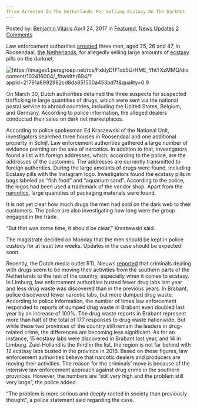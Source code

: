 ```yaml
---
Three Arrested In The Netherlands For Selling Ecstasy On The DarkNet
---
```

<article class="post-listing post-19367 post type-post status-publish format-standard has-post-thumbnail hentry category-deepdot-news category-news-updates tag-arrested tag-darknet tag-ecstasy tag-netherlands tag-selling">
    <div class="post-inner">
        <span>Posted by: <a href="https://www.deepdotweb.com/author/benjaminvi/" title="">Benjamin Vitáris </a></span>
    <span>April 24, 2017</span>
    <span>in <a href="https://www.deepdotweb.com/category/deepdot-news/" rel="category tag">Featured</a>, <a href="https://www.deepdotweb.com/category/news-updates/" rel="category tag">News Updates</a></span>
    <span><a href="https://www.deepdotweb.com/2017/04/24/three-arrested-netherlands-selling-ecstasy-darknet/#comments">2 Comments</a></span>
    </p>
    <div class="clear"></div>
    <div class="entry">
    <p>Law enforcement authorities <a href="http://www.bndestem.nl/roosendaal/roosendalers-verhandelen-grote-hoeveelheden-drugs-met-instagramlogo-via-postpakketten~abc70646/">arrested</a> three men, aged 25, 26 and 47, in Roosendaal, <a href="https://www.deepdotweb.com/2017/04/05/purity-prices-drugs-purchased-online-versus-offline-netherlands/">the Netherlands</a>, for allegedly selling large amounts of <a href="https://www.deepdotweb.com/tag/ecstasy/">ecstasy</a> pills on the darknet.</p>
    <p><img class="wp-image-19374 aligncenter" src="https://www.deepdotweb.com/wp-content/uploads/2017/04/https-images1-persgroep-net-rcs-fxklydff1xb5urhm.jpeg" alt="https://images1.persgroep.net/rcs/FxklyDfF1xb5UrHME_YhtTXzMMQ/diocontent/102416004/_fitwidth/694/?appId=21791a8992982cd8da851550a453bd7f&amp;quality=0.9" srcset="https://www.deepdotweb.com/wp-content/uploads/2017/04/https-images1-persgroep-net-rcs-fxklydff1xb5urhm.jpeg 694w, https://www.deepdotweb.com/wp-content/uploads/2017/04/https-images1-persgroep-net-rcs-fxklydff1xb5urhm-300x169.jpeg 300w" sizes="(max-width: 694px) 100vw, 694px"/></p>
    <p>On March 30, Dutch authorities detained the three suspects for suspected trafficking in large quantities of drugs, which were sent via the national postal service to abroad countries, including the United States, Belgium, and Germany. According to police information, the alleged dealers conducted their sales on dark net marketplaces.</p>
    <p>According to police spokesman Ed Kraszewski of the National Unit, investigators searched three houses in Roosendaal and one additional property in Schijf. Law enforcement authorities gathered a large number of evidence pointing on the sale of narcotics. In addition to that, investigators found a list with foreign addresses, which, according to the police, are the addresses of the customers. The addresses are currently transmitted to foreign authorities. During the large amounts of drugs were found, including Ecstasy pills with the Instagram logo. Investigators found the ecstasy pills in bags labeled as “fish food” and “aquarium sand”. According to the police, the logos had been used a trademark of the vendor shop. Apart from the <a href="https://www.deepdotweb.com/tag/narcotics/">narcotics</a>, large quantities of packaging materials were found.</p>
    <p>It is not yet clear how much drugs the men had sold on the dark web to their customers. The police are also investigating how long were the group engaged in the trade.</p>
    <p>&#8220;But that was some time, it should be clear,&#8221; Kraszewski said.</p>
    <p>The magistrate decided on Monday that the men should be kept in police custody for at least two weeks. Updates in the case should be expected soon.</p>
    <p><a id="post-19367-_gjdgxs"></a> Recently, the Dutch media outlet RTL Nieuws <a href="http://nltimes.nl/2017/03/28/police-drug-crime-moving-limburg-brabant-rest-netherlands">reported</a> that criminals dealing with drugs seem to be moving their activities from the southern parts of the Netherlands to the rest of the country, especially when it comes to ecstasy. In Limburg, law enforcement authorities busted fewer drug labs last year and less drug waste was discovered than in the previous years. In Brabant, police discovered fewer narcotic labs, but more dumped drug waste. According to police information, the number of times law enforcement responded to reports of dumped drug waste in Brabant even doubled last year by an increase of 100%. The drug waste reports in Brabant represent more than half of the total of 177 responses to drug waste nationwide. But while these two provinces of the country still remain the leaders in drug-related crime, the differences are becoming less significant. As for an instance, 15 ecstasy labs were discovered in Brabant last year, and 14 in Limburg. Zuid-Holland is the third in the list, the region is not far behind with 12 ecstasy labs busted in the province in 2016. Based on these figures, law enforcement authorities believe that narcotic dealers and producers are moving their activities. The reason for the criminals’ move is because of the intensive law enforcement approach against drug crime in the southern provinces. However, the numbers are “still very high and the problem still very large”, the police added.</p>
    <p>&#8220;The problem is more serious and deeply rooted in society than previously thought&#8221;, a police statement said regarding the case.</p>
    </div>
    <span style="display:none"><a href="https://www.deepdotweb.com/tag/arrested/" rel="tag">arrested</a> <a href="https://www.deepdotweb.com/tag/darknet/" rel="tag">darknet</a> <a href="https://www.deepdotweb.com/tag/ecstasy/" rel="tag">ecstasy</a> <a href="https://www.deepdotweb.com/tag/netherlands/" rel="tag">netherlands</a> <a href="https://www.deepdotweb.com/tag/selling/" rel="tag">selling</a></span> <span style="display:none" class="updated">2017-04-24</span>
    <div style="display:none" class="vcard author" itemprop="author" itemscope itemtype="http://schema.org/Person"><strong class="fn" itemprop="name"><a href="https://www.deepdotweb.com/author/benjaminvi/" title="Posts by Benjamin Vitáris" rel="author">Benjamin Vitáris</a></strong></div>
    </div>
</article>

